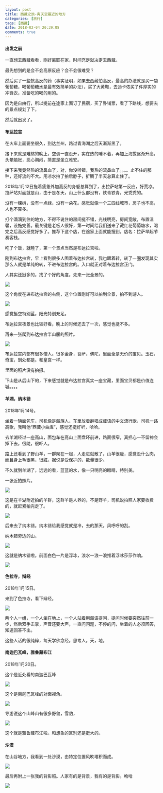 ```yaml
---
layout: post
title: 西藏之旅-离天空最近的地方
categories: [旅行]
tags: [西藏]
date: 2018-02-04 20:39:08
comments: true
---
```


#### 出发之前

一直想去西藏看看，刚好离职在家，时间充足就决定去西藏。

最先想到的是会不会高原反应？会不会很难受？

然后买了一些抗高反的药（事实证明，如果去西藏怕高反，最高的办法就是买一袋葡萄糖，喝葡萄糖水是最有效简单的办法），买了大黄鞋，去迪卡侬买了件厚实的冲锋衣，准备吃的喝的用的。

因为是自由行，所以提前在途家上面订了民宿，买了卧铺票，看了下路线，想要去的景点规划了下。

然后就出发了。

#### 布达拉宫

在火车上面要坐很久，到达兰州，路过青海湖之后天渐渐黑了。

接下来就是难熬的晚上，空调一直没开，实在热的睡不着，再加上海拔逐渐升高，头晕脑胀，恶心胸闷，简直是坐立难安。

接下来我竟然热的流鼻血了，对，你没听错，我热的流鼻血了。。。。止不住的那种，还好流的不大。用凉水拍了拍后脖子，折腾了半天总算止住了。

2018年1月12日拖着疲惫外加高反的身躯总算到了，出拉萨站第一反应，好荒凉。拉萨站对面就是山，由于是冬天，山上什么都没有，铁青铁青，光秃秃的。

没有一棵树，没有一点绿，没有一朵花。感觉就像一个三四线城市，房子也不高，人也不算多。

打个滴滴到住的地方，不得不说住的房间挺不错，光线明亮，房间宽敞，布置温馨，设施完善。最关键是老板人很好，第一时间给我们送来了藏红花葡萄糖水，喝完之后高反感觉好多了。推荐下这个店，在途家上面就能搜到，店名：拉萨早起节奏客栈。

吃了个饭，就睡了，第一个景点当然是布达拉宫啦。

刚到布达拉宫，早上看到很多人围着布达拉宫转，我也跟着转，转了一圈发现其实那么人就是单纯的转，不进布达拉宫的。入口就正对着布达拉宫正门。

人其实还挺多的，找了个好的角度，先来一张全景的。

![](http://pems1vpvs.bkt.clouddn.com/WechatIMG13.jpeg)

这个角度在进布达拉宫的右侧，这个位置刚好可以拍到全景，拍不到游人。

![](http://pems1vpvs.bkt.clouddn.com/WechatIMG14.jpeg)

感觉挺空特别蓝，阳光特别充足。

布达拉宫夜景也比较好看，晚上的时候还去了一次，感觉也挺不多。

再来一张爬到布达拉宫半山腰的照片。

![](http://pems1vpvs.bkt.clouddn.com/WechatIMG15.jpeg)

布达拉宫内部有很多僧人。很多金身，菩萨，佛陀，里面全是无价的宝贝。玉石，奇宝，到处都是。和皇宫一样。

里面的照片没有拍摄。

下山是从后山下的，下来感觉就是布达拉宫真实一座宝藏，里面宝贝都是价值连城。。。。

#### 羊湖，纳木错

2018年1月14号。

坐着一辆面包车，司机像是藏族人，车里放着翻唱成藏语的中文流行歌，司机一路高歌，我叫他“西藏小曲库”，感觉还挺好听，哈哈。

去羊湖经过一座高山，面包车在高山上面盘环前进，路面很窄，真担心一不留神会掉下去，很陡，很吓人。

路上还看到了野山羊，一群聚在一起，人走进就散了，山羊很瘦，感觉没什么肉，而且身上毛很黑，很脏。据说是受保护的，数量很少。

不久就到羊湖了，远远的看，蓝蓝的水，像一只明亮的眼睛，特别美。

一张近拍照片。

![](http://pems1vpvs.bkt.clouddn.com/WechatIMG16.jpeg)

这是在羊湖附近拍的羊群，这群羊是人养的，不是野羊，司机说拍照人家要收费的，就赶紧拍完走了。

![](http://pems1vpvs.bkt.clouddn.com/WechatIMG18.jpeg)

后来去了纳木错。纳木错给我感觉就是冷，去的那天，风呼呼的刮。

纳木错旁边的山。

![](http://pems1vpvs.bkt.clouddn.com/WechatIMG20.jpeg)

这就是纳木错啦，前面白色一片是浮冰，浪水一浪一浪推着浮冰莎莎作响。

![](http://pems1vpvs.bkt.clouddn.com/WechatIMG21.jpeg)

#### 色拉寺，辩经

2018年1月15日。

来到了色拉寺，看下辩经。

![](http://pems1vpvs.bkt.clouddn.com/WechatIMG19.jpeg)

两个人一组，一个人坐在地上，一个人站着用藏语提问，提问时候要突然往前一步，然后双手击掌，声音还要大声，一直问问题，不停的问，坐着的人必须回答，知道回答不出。

这些人活的很纯粹，每天学佛念经，思考人，天，地。

#### 南迦巴瓦峰，雅鲁藏布江

2018年1月20日。

这个是近处看的南迦巴瓦峰

![](http://pems1vpvs.bkt.clouddn.com/WechatIMG26.jpeg)

这个是南迦巴瓦峰的对面视角。

![](http://pems1vpvs.bkt.clouddn.com/WechatIMG27.jpeg)

导游说这个山峰山有很多野兽，雪豹，

![](http://pems1vpvs.bkt.clouddn.com/WechatIMG28.jpeg)

这个就是雅鲁藏布江啦。和想象的区别还是挺大的。

#### 沙漠

在山谷地方，我看到一处沙漠，由特定位置风吹堆积而成。

![](http://pems1vpvs.bkt.clouddn.com/WechatIMG30.jpeg)

最后再附上一张我的背影照。人家有的是背景，我有的是背影。哈哈

![](http://pems1vpvs.bkt.clouddn.com/WechatIMG33.jpeg)





